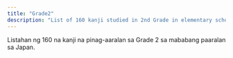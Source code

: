 ```yaml
---
title: "Grade2"
description: "List of 160 kanji studied in 2nd Grade in elementary schools in Japan"
---
```

Listahan ng 160 na kanji na pinag-aaralan sa Grade 2 sa mababang paaralan sa Japan.